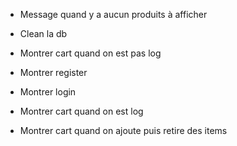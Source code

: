 - Message quand y a aucun produits à afficher
- Clean la db 





- Montrer cart quand on est pas log
- Montrer register
- Montrer login
- Montrer cart quand on est log
- Montrer cart quand on ajoute puis retire des items


